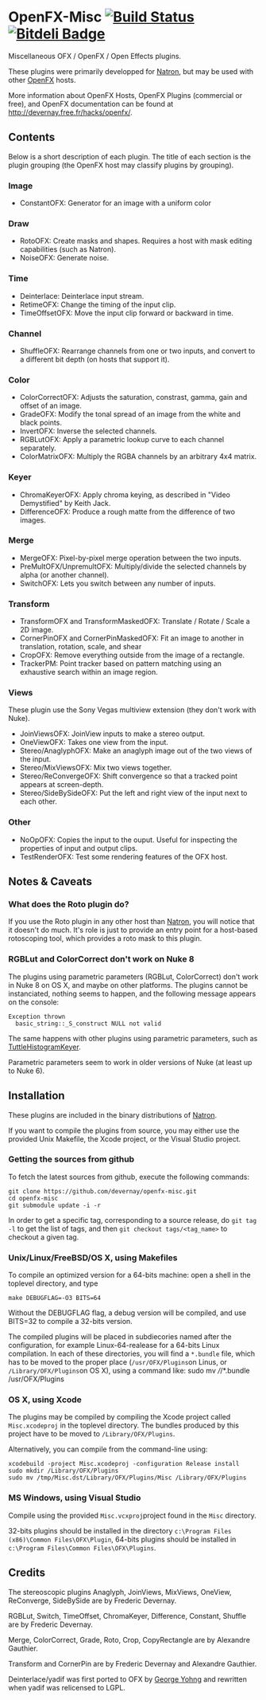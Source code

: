 OpenFX-Misc [![Build Status](https://api.travis-ci.org/devernay/openfx-misc.png?branch=master)](https://travis-ci.org/devernay/openfx-misc) [![Bitdeli Badge](https://d2weczhvl823v0.cloudfront.net/devernay/openfx-misc/trend.png)](https://bitdeli.com/free "Bitdeli Badge")
===========

Miscellaneous OFX / OpenFX / Open Effects plugins.

These plugins were primarily developped for
[Natron](http://natron.inria.fr), but may be used with other
[OpenFX](http://openeffects.org) hosts.

More information about OpenFX Hosts, OpenFX Plugins (commercial or
free), and OpenFX documentation can be found at
<http://devernay.free.fr/hacks/openfx/>.

Contents
--------

Below is a short description of each plugin. The title of each section
is the plugin grouping (the OpenFX host may classify plugins by
grouping).

### Image

* ConstantOFX: Generator for an image with a uniform color

### Draw

* RotoOFX: Create masks and shapes. Requires a host with mask editing
  capabilities (such as Natron).
* NoiseOFX: Generate noise.

### Time

* Deinterlace: Deinterlace input stream.
* RetimeOFX: Change the timing of the input clip.
* TimeOffsetOFX: Move the input clip forward or backward in time.

### Channel

* ShuffleOFX: Rearrange channels from one or two inputs, and convert
  to a different bit depth (on hosts that support it).

### Color

* ColorCorrectOFX: Adjusts the saturation, constrast, gamma, gain and offset of an image.
* GradeOFX: Modify the tonal spread of an image from the white and black points.
* InvertOFX: Inverse the selected channels.
* RGBLutOFX: Apply a parametric lookup curve to each channel  
  separately.
* ColorMatrixOFX: Multiply the RGBA channels by an arbitrary 4x4 matrix.
   
### Keyer

* ChromaKeyerOFX: Apply chroma keying, as described in "Video Demystified" by Keith Jack.  
* DifferenceOFX: Produce a rough matte from the difference of two
  images.
  
### Merge

* MergeOFX: Pixel-by-pixel merge operation between the two inputs.
* PreMultOFX/UnpremultOFX: Multiply/divide the selected channels by alpha (or another channel).
* SwitchOFX: Lets you switch between any number of inputs.

### Transform

* TransformOFX and TransformMaskedOFX: Translate / Rotate / Scale a 2D
  image.
* CornerPinOFX and CornerPinMaskedOFX: Fit an image to another in
  translation, rotation, scale, and shear
* CropOFX: Remove everything outside from the image of a rectangle.
* TrackerPM: Point tracker based on pattern matching using an exhaustive search within an image region.

### Views

These plugin use the Sony Vegas multiview extension (they don't work
with Nuke).

* JoinViewsOFX: JoinView inputs to make a stereo output.
* OneViewOFX: Takes one view from the input.
* Stereo/AnaglyphOFX: Make an anaglyph image out of the two views of the input.
* Stereo/MixViewsOFX: Mix two views together. 
* Stereo/ReConvergeOFX: Shift convergence so that a tracked point
  appears at screen-depth.
* Stereo/SideBySideOFX: Put the left and right view of the input next
  to each other.

### Other

* NoOpOFX: Copies the input to the ouput. Useful for inspecting the properties of input and output clips.
* TestRenderOFX: Test some rendering features of the OFX host.

Notes & Caveats
---------------

### What does the Roto plugin do?

If you use the Roto plugin in any other host than [Natron](http://natron.inria.fr), you will notice that it doesn't do much. It's role is just to provide an entry point for a host-based rotoscoping tool, which provides a roto mask to this plugin.

### RGBLut and ColorCorrect don't work on Nuke 8

The plugins using parametric parameters (RGBLut, ColorCorrect) don't work in Nuke 8 on OS X, and maybe on other platforms. The plugins cannot be instanciated, nothing seems to happen, and the following message appears on the console:

    Exception thrown
      basic_string::_S_construct NULL not valid

The same happens with other plugins using parametric parameters, such as [TuttleHistogramKeyer](http://www.tuttleofx.org/).

Parametric parameters seem to work in older versions of Nuke (at least up to Nuke 6).

Installation
------------

These plugins are included in the binary distributions of [Natron](http://natron.inria.fr).

If you want to compile the plugins from source, you may either use the
provided Unix Makefile, the Xcode project, or the Visual Studio project.

### Getting the sources from github

To fetch the latest sources from github, execute the following commands:

	git clone https://github.com/devernay/openfx-misc.git
	cd openfx-misc
	git submodule update -i -r

In order to get a specific tag, corresponding to a source release, do `git tag -l`
to get the list of tags, and then `git checkout tags/<tag_name>`
to checkout a given tag.

### Unix/Linux/FreeBSD/OS X, using Makefiles

To compile an optimized version for a 64-bits machine: open a shell in
the toplevel directory, and type

	make DEBUGFLAG=-O3 BITS=64

Without the DEBUGFLAG flag, a debug version will be compiled, and use
BITS=32 to compile a 32-bits version.

The compiled plugins will be placed in subdiecories named after the
configuration, for example Linux-64-realease for a 64-bits Linux
compilation. In each of these directories, you will find a `*.bundle`
file, which has to be moved to the proper place (`/usr/OFX/Plugins`on
Linus, or `/Library/OFX/Plugins`on OS X), using a command like:
	sudo mv */*/*.bundle /usr/OFX/Plugins

### OS X, using Xcode

The plugins may be compiled by compiling the Xcode project called
`Misc.xcodeproj` in the toplevel directory. The bundles produced by
this project have to be moved to `/Library/OFX/Plugins`.

Alternatively, you can compile from the command-line using:

	xcodebuild -project Misc.xcodeproj -configuration Release install
	sudo mkdir /Library/OFX/Plugins
	sudo mv /tmp/Misc.dst/Library/OFX/Plugins/Misc /Library/OFX/Plugins

### MS Windows, using Visual Studio

Compile using the provided `Misc.vcxproj`project found in the `Misc`
directory.

32-bits plugins should be installed in the directory `c:\Program Files
(x86)\Common Files\OFX\Plugin`, 64-bits plugins should be installed in
`c:\Program Files\Common Files\OFX\Plugins`.

Credits
-------

The stereoscopic plugins Anaglyph, JoinViews, MixViews, OneView,
ReConverge, SideBySide are by Frederic Devernay.

RGBLut, Switch, TimeOffset, ChromaKeyer, Difference, Constant, Shuffle
are by Frederic Devernay.

Merge, ColorCorrect, Grade, Roto, Crop, CopyRectangle  are by
Alexandre Gauthier.

Transform and CornerPin are by Frederic Devernay and Alexandre Gauthier.

Deinterlace/yadif was first ported to OFX by [George Yohng](http://yohng.com) and rewritten when yadif was relicensed to LGPL.
